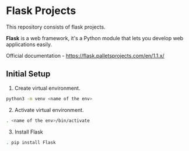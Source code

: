 # Flask Projects

This repository consists of flask projects.

**Flask** is a web framework, it's a Python module that lets you develop web applications easily.

Official documentation - https://flask.palletsprojects.com/en/1.1.x/

## Initial Setup

01. Create virtual environment.
```bash
python3 -m venv <name of the env>
```

02. Activate virtual environment.
```bash
. <name of the env>/bin/activate
```

03. Install Flask
```bash
. pip install Flask 
```
